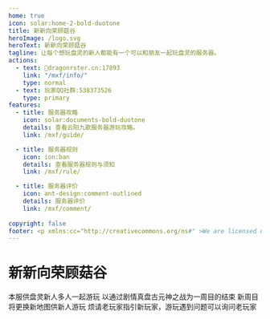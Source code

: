 ```yaml
---
home: true
icon: solar:home-2-bold-duotone
title: 新新向荣顾菇谷
heroImage: /logo.svg
heroText: 新新向荣顾菇谷
tagline: 让每个想玩盘灵的新人都能有一个可以和朋友一起玩盘灵的服务器。
actions:
  - text: 🔗dragonrster.cn:17893
    link: "/mxf/info/"
    type: normal
  - text: 玩家QQ社群:538373526
    type: primary
features:
  - title: 服务器攻略
    icon: solar:documents-bold-duotone
    details: 查看云阳九歌服务器游玩攻略。
    link: /mxf/guide/

  - title: 服务器规则
    icon: ion:ban
    details: 查看服务器规则与须知
    link: /mxf/rule/

  - title: 服务器评价
    icon: ant-design:comment-outlined
    details: 服务器评价
    link: /mxf/comment/
  
copyright: false
footer: <p xmlns:cc="http://creativecommons.org/ns#" >We are licensed under <a href="http://creativecommons.org/licenses/by/4.0/?ref=chooser-v1" target="_blank" rel="license noopener noreferrer" style="display:inline-block;">CC BY 4.0<img style="height:22px!important;margin-left:3px;vertical-align:text-bottom;" src="https://mirrors.creativecommons.org/presskit/icons/cc.svg?ref=chooser-v1"><img style="height:22px!important;margin-left:3px;vertical-align:text-bottom;" src="https://mirrors.creativecommons.org/presskit/icons/by.svg?ref=chooser-v1"></a></p><br />网站所涉及的公司名称、商标、产品等均为其各自所有者的资产，仅供识别。涉及游戏内的剧情文本为MayorTW & 紅石口袋所有。<br />"Minecraft"以及"我的世界"为美国微软公司的商标 本站与微软公司没有从属关系。| © 2015 - 2023 3ON EM
---
```




# 新新向荣顾菇谷

本服供盘灵新人多人一起游玩
以通过剧情真盘古元神之战为一周目的结束
新周目将更换新地图供新人游玩
烦请老玩家指引新玩家，游玩遇到问题可以询问老玩家
